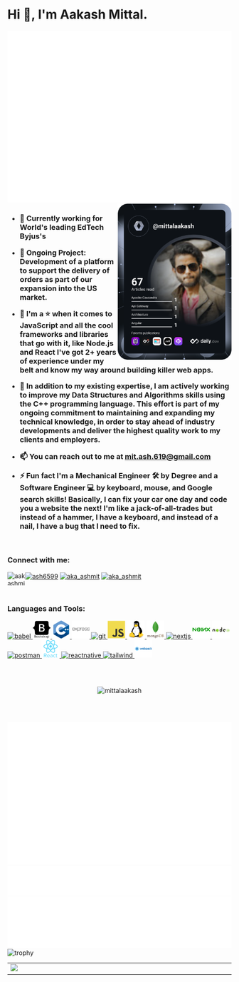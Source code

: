 <h1 align="left">Hi 👋, I'm Aakash Mittal.</h1>

![Metrics](https://raw.githubusercontent.com/mittalaakash/mittalaakash/metrics/metrics.svg)<a href="https://app.daily.dev/DailyDevTips"><img align="right" src="https://raw.githubusercontent.com/mittalaakash/mittalaakash/devcard/devcard.svg" width="256" alt="Aakash Mittal's Dev Card"/></a>

<h3>

- 💼 Currently working for World's leading EdTech **Byjus's**

- 🔭 Ongoing Project: **Development of a platform to support the delivery of orders as part of our expansion into the US market.**

- 🥼 I'm a ⭐ when it comes to **JavaScript** and all the cool frameworks and libraries that go with it, like **Node.js** and **React** I've got 2+ years of experience under my belt and know my way around building killer web apps.

- 🌱 In addition to my existing expertise, I am actively working to improve my **Data Structures and Algorithms** skills using the **C++** programming language. This effort is part of my ongoing commitment to maintaining and expanding my technical knowledge, in order to stay ahead of industry developments and deliver the highest quality work to my clients and employers.

- 📫 You can reach out to me at **mit.ash.619@gmail.com**

- ⚡ Fun fact **I'm a Mechanical Engineer 🛠️ by Degree and a Software Engineer 💻 by keyboard, mouse, and Google search skills! Basically, I can fix your car one day and code you a website the next! I'm like a jack-of-all-trades but instead of a hammer, I have a keyboard, and instead of a nail, I have a bug that I need to fix.**
</h3>
<br>
<h3 align="left">Connect with me:</h3>
<p align="left">
<a href="https://linkedin.com/in/aakashmittaldev" target="blank"><img align="left" src="https://raw.githubusercontent.com/rahuldkjain/github-profile-readme-generator/master/src/images/icons/Social/linked-in-alt.svg" alt="aakashmittaldev" height="30" width="40" /></a>
<a href="https://fb.com/ash6599" target="blank"><img align="center" src="https://raw.githubusercontent.com/rahuldkjain/github-profile-readme-generator/master/src/images/icons/Social/facebook.svg" alt="ash6599" height="30" width="40" /></a>
<a href="https://instagram.com/aka_ashmit" target="blank"><img align="center" src="https://raw.githubusercontent.com/rahuldkjain/github-profile-readme-generator/master/src/images/icons/Social/instagram.svg" alt="aka_ashmit" height="30" width="40" /></a>
<a href="https://www.codechef.com/users/aka_ashmit" target="blank"><img align="center" src="https://cdn.jsdelivr.net/npm/simple-icons@3.1.0/icons/codechef.svg" alt="aka_ashmit" height="30" width="40" /></a>
</p>
<br>

<h3 align="left">Languages and Tools:</h3>
<p align="left"> <a href="https://babeljs.io/" target="_blank"> <img src="https://www.vectorlogo.zone/logos/babeljs/babeljs-icon.svg" alt="babel" width="40" height="40"/> </a>  </a> <a href="https://getbootstrap.com" target="_blank"> <img src="https://raw.githubusercontent.com/devicons/devicon/master/icons/bootstrap/bootstrap-plain-wordmark.svg" alt="bootstrap" width="40" height="40"/> </a> <a href="https://www.w3schools.com/cpp/" target="_blank"> <img src="https://raw.githubusercontent.com/devicons/devicon/master/icons/cplusplus/cplusplus-original.svg" alt="cplusplus" width="40" height="40"/> </a> <a href="https://expressjs.com" target="_blank"> <img src="https://raw.githubusercontent.com/devicons/devicon/master/icons/express/express-original-wordmark.svg" alt="express" width="40" height="40"/> </a> <a href="https://git-scm.com/" target="_blank"> <img src="https://www.vectorlogo.zone/logos/git-scm/git-scm-icon.svg" alt="git" width="40" height="40"/> </a> <a href="https://developer.mozilla.org/en-US/docs/Web/JavaScript" target="_blank"> <img src="https://raw.githubusercontent.com/devicons/devicon/master/icons/javascript/javascript-original.svg" alt="javascript" width="40" height="40"/> </a> <a href="https://www.linux.org/" target="_blank"> <img src="https://raw.githubusercontent.com/devicons/devicon/master/icons/linux/linux-original.svg" alt="linux" width="40" height="40"/> </a> <a href="https://www.mongodb.com/" target="_blank"> <img src="https://raw.githubusercontent.com/devicons/devicon/master/icons/mongodb/mongodb-original-wordmark.svg" alt="mongodb" width="40" height="40"/> </a> <a href="https://nextjs.org/" target="_blank"> <img src="https://cdn.worldvectorlogo.com/logos/nextjs-3.svg" alt="nextjs" width="40" height="40"/> </a> <a href="https://www.nginx.com" target="_blank"> <img src="https://raw.githubusercontent.com/devicons/devicon/master/icons/nginx/nginx-original.svg" alt="nginx" width="40" height="40"/> </a> <a href="https://nodejs.org" target="_blank"> <img src="https://raw.githubusercontent.com/devicons/devicon/master/icons/nodejs/nodejs-original-wordmark.svg" alt="nodejs" width="40" height="40"/> </a> <a href="https://postman.com" target="_blank"> <img src="https://www.vectorlogo.zone/logos/getpostman/getpostman-icon.svg" alt="postman" width="40" height="40"/> </a> <a href="https://reactjs.org/" target="_blank"> <img src="https://raw.githubusercontent.com/devicons/devicon/master/icons/react/react-original-wordmark.svg" alt="react" width="40" height="40"/> </a> <a href="https://reactnative.dev/" target="_blank"> <img src="https://reactnative.dev/img/header_logo.svg" alt="reactnative" width="40" height="40"/> </a> <a href="https://tailwindcss.com/" target="_blank"> <img src="https://www.vectorlogo.zone/logos/tailwindcss/tailwindcss-icon.svg" alt="tailwind" width="40" height="40"/> </a> <a href="https://webpack.js.org" target="_blank"> <img src="https://raw.githubusercontent.com/devicons/devicon/d00d0969292a6569d45b06d3f350f463a0107b0d/icons/webpack/webpack-original-wordmark.svg" alt="webpack" width="40" height="40"/> </a> </p>
<br><br>
<p align="center"><img  src="https://github-readme-streak-stats.herokuapp.com/?user=mittalaakash&theme=black-ice&hide_border=true&stroke=0000&background=060A0CD0" alt="mittalaakash" /></p>
<br><br>
<p align='center'>

![Graph](https://raw.githubusercontent.com/mittalaakash/mittalaakash/metrics/calendar.svg)
![Most used languages](https://raw.githubusercontent.com/mittalaakash/mittalaakash/metrics/languages.svg)
![Achievements](https://raw.githubusercontent.com/mittalaakash/mittalaakash/metrics/achievements.svg)
![trophy](https://github-profile-trophy.vercel.app/?username=char-al&no-bg=true&no-frame=true&column=4&theme=algolia)

</p>
<table width="2000">
<tr>
<td width="2000"><img src="https://github-trophies.vercel.app/?username=Coordinate-Cat&rank=SECRET,SSS,SS,S,AAA,AA&row=2&column=9&theme=gruvbox"></td>
</tr>
</table>
